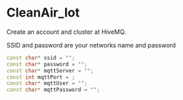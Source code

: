 # CleanAir_Iot

Create an account and cluster at HiveMQ.

SSID and password are your networks name and password

```C++
const char* ssid = "";
const char* password = "";
const char* mqttServer = "";
const int mqttPort = ;
const char* mqttUser = "";
const char* mqttPassword = "";
```
